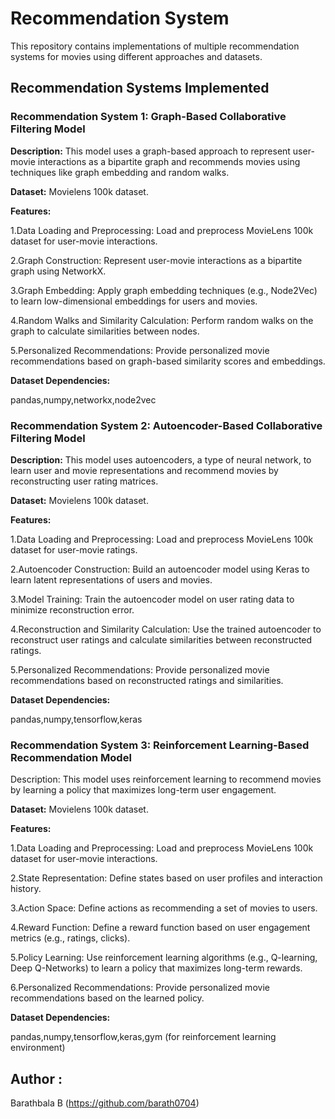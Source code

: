 # Recommendation System

This repository contains implementations of multiple recommendation systems for movies using different approaches and datasets.

## Recommendation Systems Implemented

### Recommendation System 1: Graph-Based Collaborative Filtering Model
**Description:**  This model uses a graph-based approach to represent user-movie interactions as a bipartite graph and recommends movies using techniques like graph embedding and random walks.

**Dataset:** Movielens 100k dataset.

**Features:**

1.Data Loading and Preprocessing: Load and preprocess MovieLens 100k dataset for user-movie interactions.

2.Graph Construction: Represent user-movie interactions as a bipartite graph using NetworkX.

3.Graph Embedding: Apply graph embedding techniques (e.g., Node2Vec) to learn low-dimensional embeddings for users and movies.

4.Random Walks and Similarity Calculation: Perform random walks on the graph to calculate similarities between nodes.

5.Personalized Recommendations: Provide personalized movie recommendations based on graph-based similarity scores and embeddings.

**Dataset Dependencies:**

pandas,numpy,networkx,node2vec

### Recommendation System 2: Autoencoder-Based Collaborative Filtering Model
**Description:** This model uses autoencoders, a type of neural network, to learn user and movie representations and recommend movies by reconstructing user rating matrices.

 **Dataset:** Movielens 100k dataset.

**Features:**

1.Data Loading and Preprocessing: Load and preprocess MovieLens 100k dataset for user-movie ratings.

2.Autoencoder Construction: Build an autoencoder model using Keras to learn latent representations of users and movies.

3.Model Training: Train the autoencoder model on user rating data to minimize reconstruction error.

4.Reconstruction and Similarity Calculation: Use the trained autoencoder to reconstruct user ratings and calculate similarities between reconstructed ratings.

5.Personalized Recommendations: Provide personalized movie recommendations based on reconstructed ratings and similarities.

**Dataset Dependencies:**

pandas,numpy,tensorflow,keras

### Recommendation System 3: Reinforcement Learning-Based Recommendation Model
Description: This model uses reinforcement learning to recommend movies by learning a policy that maximizes long-term user engagement.

**Dataset:** Movielens 100k dataset.

**Features:**

1.Data Loading and Preprocessing: Load and preprocess MovieLens 100k dataset for user-movie interactions.

2.State Representation: Define states based on user profiles and interaction history.

3.Action Space: Define actions as recommending a set of movies to users.

4.Reward Function: Define a reward function based on user engagement metrics (e.g., ratings, clicks).

5.Policy Learning: Use reinforcement learning algorithms (e.g., Q-learning, Deep Q-Networks) to learn a policy that maximizes long-term rewards.

6.Personalized Recommendations: Provide personalized movie recommendations based on the learned policy.

**Dataset Dependencies:**

pandas,numpy,tensorflow,keras,gym (for reinforcement learning environment)

## Author :
Barathbala B (https://github.com/barath0704)

